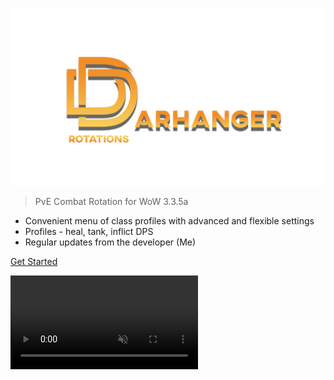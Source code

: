 ![logo](_media/logo.png)

> PvE Combat Rotation for WoW 3.3.5a

- Convenient menu of class profiles with advanced and flexible settings
- Profiles - heal, tank, inflict DPS
- Regular updates from the developer (Me)

[Get Started](#advantages)

<video autoplay muted loop playsinline id="bg-video">
  <source src="_media/bg_video.mp4" type="video/mp4">
</video>

<div class="video-overlay"></div>